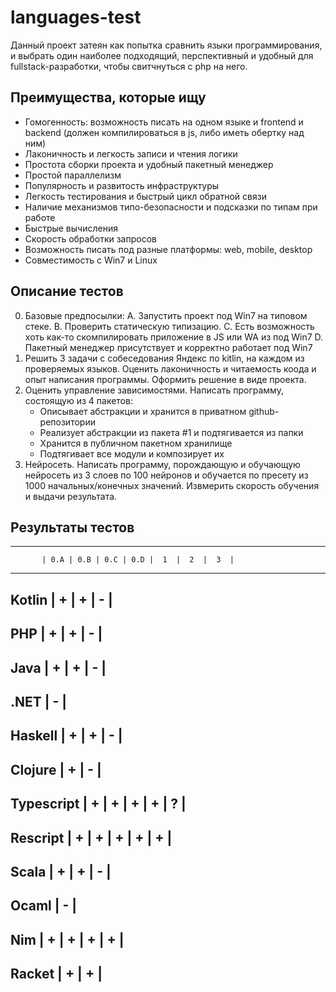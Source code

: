 # languages-test
Данный проект затеян как попытка сравнить языки программирования, и выбрать один наиболее подходящий, перспективный и удобный для fullstack-разработки, чтобы свитчнуться с php на него.


## Преимущества, которые ищу
- Гомогенность: возможность писать на одном языке и frontend и backend (должен компилироваться в js, либо иметь обертку над ним)
- Лаконичность и легкость записи и чтения логики
- Простота сборки проекта и удобный пакетный менеджер
- Простой параллелизм
- Популярность и развитость инфраструктуры
- Легкость тестирования и быстрый цикл обратной связи
- Наличие механизмов типо-безопасности и подсказки по типам при работе
- Быстрые вычисления
- Скорость обработки запросов
- Возможность писать под разные платформы: web, mobile, desktop
- Совместимость с Win7 и Linux


## Описание тестов
0. Базовые предпосылки: 
    А. Запустить проект под Win7 на типовом стеке. 
    B. Проверить статическую типизацию.
    C. Есть возможность хоть как-то скомпилировать приложение в JS или WA из под Win7
    D. Пакетный менеджер присутствует и корректно работает под Win7
1. Решить 3 задачи с собеседования Яндекс по kitlin, на каждом из проверяемых языков. Оценить лаконичность и читаемость коода и опыт написания программы. Оформить решение в виде проекта.
2. Оценить управление зависимостями. Написать программу, состоящую из 4 пакетов:
    - Описывает абстракции и хранится в приватном github-репозитории
    - Реализует абстракции из пакета #1 и подтягивается из папки
    - Хранится в публичном пакетном хранилище
    - Подтягивает все модули и композирует их
3. Нейросеть. Написать программу, порождающую и обучающую нейросеть из 3 слоев по 100 нейронов и обучается по пресету из 1000 начальных/конечных значений. Извмерить скорость обучения и выдачи результата.


## Результаты тестов
----------------------------------------------------------------------------------------------------
           | 0.A | 0.B | 0.C | 0.D |  1  |  2  |  3  |
----------------------------------------------------------------------------------------------------
Kotlin     |  +  |  +  |  -  |
----------------------------------------------------------------------------------------------------
PHP        |  +  |  +  |  -  |
----------------------------------------------------------------------------------------------------
Java       |  +  |  +  |  -  |
----------------------------------------------------------------------------------------------------
.NET       |  -  |
----------------------------------------------------------------------------------------------------
Haskell    |  +  |  +  |  -  |
----------------------------------------------------------------------------------------------------
Clojure    |  +  |  -  |
----------------------------------------------------------------------------------------------------
Typescript |  +  |  +  |  +  |  +  |  ?  |
----------------------------------------------------------------------------------------------------
Rescript   |  +  |  +  |  +  |  +  |  +  |
----------------------------------------------------------------------------------------------------
Scala      |  +  |  +  |  -  |
----------------------------------------------------------------------------------------------------
Ocaml      |  -  |
----------------------------------------------------------------------------------------------------
Nim        |  +  |  +  |  +  |  +  |
----------------------------------------------------------------------------------------------------
Racket     |  +  |  +  |
----------------------------------------------------------------------------------------------------